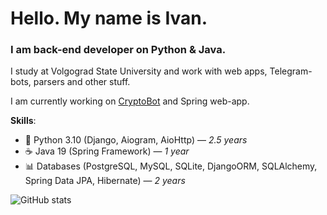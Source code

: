 <h1>Hello. My name is Ivan.</h1>
<h3>I am back-end developer on Python & Java.</h3>
<p>I study at Volgograd State University and work with web apps, Telegram-bots, parsers and other stuff.</p>
<p>I am currently working on <a href="https://github.com/onechesz/cryptocurrency_bot">CryptoBot</a> and Spring web-app.</p>

<p><strong>Skills</strong>:</p>
<ul>
  <li>🐍 Python 3.10 (Django, Aiogram, AioHttp) — <i>2.5 years</i></li>
  <li>☕ Java 19 (Spring Framework) — <i>1 year</i></li>
  <li>📊 Databases (PostgreSQL, MySQL, SQLite, DjangoORM, SQLAlchemy, Spring Data JPA, Hibernate) — <i>2 years</i></li>
</ul>

![GitHub stats](https://github-readme-stats.vercel.app/api?username=onechesz&show_icons=true&count_private=true)
